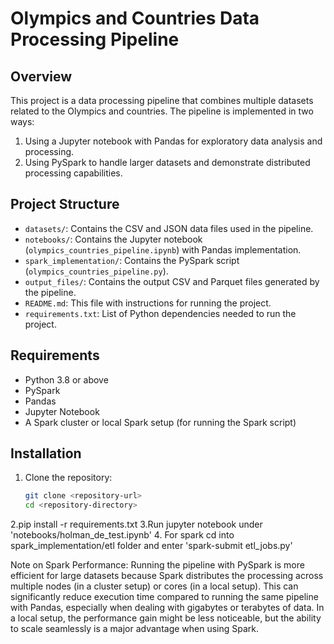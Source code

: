# Olympics and Countries Data Processing Pipeline

## Overview
This project is a data processing pipeline that combines multiple datasets related to the Olympics and countries. The pipeline is implemented in two ways:
1. Using a Jupyter notebook with Pandas for exploratory data analysis and processing.
2. Using PySpark to handle larger datasets and demonstrate distributed processing capabilities.

## Project Structure
- `datasets/`: Contains the CSV and JSON data files used in the pipeline.
- `notebooks/`: Contains the Jupyter notebook (`olympics_countries_pipeline.ipynb`) with Pandas implementation.
- `spark_implementation/`: Contains the PySpark script (`olympics_countries_pipeline.py`).
- `output_files/`: Contains the output CSV and Parquet files generated by the pipeline.
- `README.md`: This file with instructions for running the project.
- `requirements.txt`: List of Python dependencies needed to run the project.

## Requirements
- Python 3.8 or above
- PySpark
- Pandas
- Jupyter Notebook
- A Spark cluster or local Spark setup (for running the Spark script)

## Installation
1. Clone the repository:
   ```bash
   git clone <repository-url>
   cd <repository-directory>
2.pip install -r requirements.txt
3.Run jupyter notebook under 'notebooks/holman_de_test.ipynb'
4. For spark cd into spark_implementation/etl folder and enter 'spark-submit etl_jobs.py'

Note on Spark Performance:
Running the pipeline with PySpark is more efficient for large datasets because Spark distributes the processing across multiple nodes (in a cluster setup) or cores (in a local setup). This can significantly reduce execution time compared to running the same pipeline with Pandas, especially when dealing with gigabytes or terabytes of data. In a local setup, the performance gain might be less noticeable, but the ability to scale seamlessly is a major advantage when using Spark.